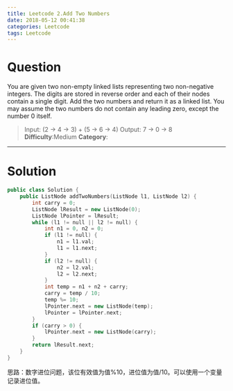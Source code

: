 ```yaml
---
title: Leetcode 2.Add Two Numbers
date: 2018-05-12 00:41:38
categories: Leetcode 
tags: Leetcode
---
```


# Question
You are given two non-empty linked lists representing two non-negative integers. The digits are stored in reverse order and each of their nodes contain a single digit. Add the two numbers and return it as a linked list.
You may assume the two numbers do not contain any leading zero, except the number 0 itself.

> Input: (2 -> 4 -> 3) + (5 -> 6 -> 4)
> Output: 7 -> 0 -> 8
**Difficulty**:Medium
**Category**:  
*****

# Solution

```cpp
public class Solution {
    public ListNode addTwoNumbers(ListNode l1, ListNode l2) {
        int carry = 0;
        ListNode lResult = new ListNode(0);
        ListNode lPointer = lResult;
        while (l1 != null || l2 != null) {
            int n1 = 0, n2 = 0;
            if (l1 != null) {
                n1 = l1.val;
                l1 = l1.next;
            }
            if (l2 != null) {
                n2 = l2.val;
                l2 = l2.next;
            }
            int temp = n1 + n2 + carry;
            carry = temp / 10;
            temp %= 10;
            lPointer.next = new ListNode(temp);
            lPointer = lPointer.next;
        }
        if (carry > 0) {
            lPointer.next = new ListNode(carry);
        }
        return lResult.next;
    }
}
```

思路：数字进位问题，该位有效值为值%10，进位值为值/10。可以使用一个变量记录进位值。
